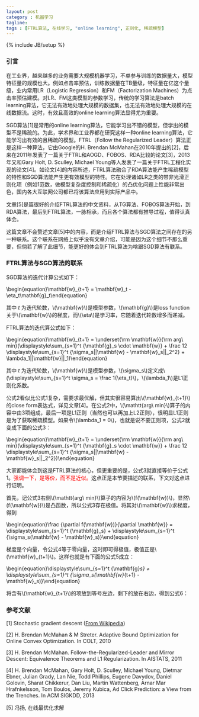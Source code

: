 ```yaml
---
layout: post
category : 机器学习
tagline: 
tags : [FTRL算法, 在线学习, "online learning", 正则化, 稀疏模型]
---
```

{% include JB/setup %}

### 引言

在工业界，越来越多的业务需要大规模机器学习，不单参与训练的数据量大，模型特征量的规模也大。例如点击率预估，训练数据量在TB量级，特征量在亿这个量级，业内常用LR（Logistic Regression）和FM（Factorization Machines）为点击率预估建模。对LR、FM这类模型的参数学习，传统的学习算法是batch learning算法，它无法有效地处理大规模的数据集，也无法有效地处理大规模的在线数据流。这时，有效且高效的online learning算法显得尤为重要。

SGD算法[1]是常用的online learning算法，它能学习出不错的模型，但学出的模型不是稀疏的。为此，学术界和工业界都在研究这样一种online learning算法，它能学习出有效的且稀疏的模型。FTRL（Follow the Regularized Leader）算法正是这样一种算法，它由Google的H. Brendan McMahan在2010年提出的[2]，后来在2011年发表了一篇关于FTRL和AOGD、FOBOS、RDA比较的论文[3]，2013年又和Gary Holt, D. Sculley, Michael Young等人发表了一篇关于FTRL工程化实现的论文[4]。如论文[4]的内容所述，FTRL算法融合了RDA算法能产生稀疏模型的特性和SGD算法能产生更有效模型的特性。它在处理诸如LR之类的带非光滑正则化项（例如1范数，做模型复杂度控制和稀疏化）的凸优化问题上性能非常出色，国内各大互联网公司都已将该算法应用到实际产品中。

文章[5]是篇很好的介绍FTRL算法的中文资料，从TG算法、FOBOS算法开始，到RDA算法，最后到FTRL算法，一脉相承，而且各个算法都有推导过程，值得认真体会。

这篇文章不会赘述文章[5]中的内容，而是介绍FTRL算法与SGD算法之间存在的另一种联系。这个联系在网络上似乎没有文章介绍，可能是因为这个细节不那么重要，但倘若了解了此细节，能更好的体会到FTRL算法为啥跟SGD算法有联系。

### FTRL算法与SGD算法的联系

SGD算法的迭代计算公式如下：

\begin{equation}\mathbf{w}_{t+1} = \mathbf{w}_t - \eta_t\mathbf{g}_t\end{equation}

其中 *t* 为迭代轮数，\\(\mathbf{w}\\)是模型参数，\\(\mathbf{g}\\)是loss function关于\\(\mathbf{w}\\)的梯度，而\\(\eta\\)是学习率，它随着迭代轮数增多而递减。

FTRL算法的迭代算公式如下：

\begin{equation}\mathbf{w}\_{t+1} = \underset{\rm \mathbf{w}}{\rm arg\ min}(\displaystyle\sum_{s=1}^t {\mathbf{g}_s \cdot \mathbf{w}} + \frac 12 \displaystyle\sum\_{s=1}^t {\sigma_s\|\|\mathbf{w} - \mathbf{w}_s\|\|_2^2} + \lambda_1\|\|\mathbf{w}\|\|_1)\end{equation}

其中 *t* 为迭代轮数，\\(\mathbf{w}\\)是模型参数，\\(\sigma_s\\)定义成\\(\displaystyle\sum_{s=1}^t \sigma_s = \frac 1{\eta_t}\\)，\\(\lambda_1\\)是L1正则化系数。

公式2看似比公式1复杂，需要求最优解，但其实很容易算出\\(\mathbf{w}_{t+1}\\)的close form表达式，详见文章[4]。在公式2中，\\(\mathtt{arg\ min}\\)算子的内容中由3项组成，最后一项是L1正则（当然也可以再加上L2正则），很明显L1正则是为了获取稀疏模型。如果令\\(\lambda_1 = 0\\)，也就是说不要正则项，公式2就变成下面的公式3：

\begin{equation}\mathbf{w}\_{t+1} = \underset{\rm \mathbf{w}}{\rm arg\ min}(\displaystyle\sum_{s=1}^t {\mathbf{g}_s \cdot \mathbf{w}} + \frac 12 \displaystyle\sum\_{s=1}^t {\sigma_s\|\|\mathbf{w} - \mathbf{w}_s\|\|_2^2})\end{equation}

大家都能体会到这是FTRL算法的核心，但更重要的是，公式3就直接等价于公式1。<font color='red'>强调一下，是等价，而不是近似。</font>这点正是本节要描述的联系，下文对这点进行证明。

首先，记公式3右侧\\(\mathtt{arg\ min}\\)算子的内容为\\(f(\mathbf{w})\\)，显然\\(f(\mathbf{w})\\)是凸函数，所以公式3存在极值。将其对\\(\mathbf{w}\\)求梯度，得到

\begin{equation}\frac {\partial f(\mathbf{w})}{\partial \mathbf{w}} = \displaystyle\sum_{s=1}^t {\mathbf{g}_s} + \displaystyle\sum\_{s=1}^t {\sigma_s(\mathbf{w} - \mathbf{w}_s)}\end{equation}

梯度是个向量，令公式4等于零向量，这时即可得极值，极值正是\\(\mathbf{w}_{t+1}\\)。这样也就是有下面的公式5成立：

\begin{equation}\displaystyle\sum_{s=1}^t {\mathbf{g}_s} + \displaystyle\sum\_{s=1}^t {\sigma_s(\mathbf{w}_{t+1} - \mathbf{w}_s)}\end{equation}

将含有\\(\mathbf{w}_{t+1}\\)的项放到等号左边，剩下的放在右边，得到公式6：


### 参考文献

[1] Stochastic gradient descent ([From Wikipedia](https://en.wikipedia.org/wiki/Stochastic_gradient_descent))

[2] H. Brendan McMahan & M Streter. Adaptive Bound Optimization for Online Convex Optimization. In COLT, 2010

[3] H. Brendan McMahan. Follow-the-Regularized-Leader and Mirror Descent: Equivalence Theorems and L1 Regularization. In AISTATS, 2011

[4] H. Brendan McMahan, Gary Holt, D. Sculley, Michael Young, Dietmar Ebner, Julian Grady, Lan Nie, Todd Phillips, Eugene Davydov, Daniel Golovin, Sharat Chikkerur, Dan Liu, Martin Wattenberg, Arnar Mar Hrafnkelsson, Tom Boulos, Jeremy Kubica, Ad Click Prediction: a View from the Trenches. In ACM SIGKDD, 2013

[5] 冯扬, 在线最优化求解

